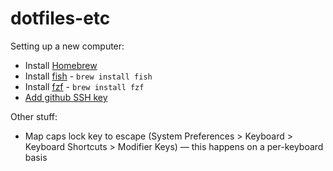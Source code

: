 # dotfiles-etc

Setting up a new computer:
* Install [Homebrew](https://brew.sh/)
* Install [fish](https://fishshell.com/) - `brew install fish`
* Install [fzf](https://github.com/junegunn/fzf) - `brew install fzf`
* [Add github SSH key](https://docs.github.com/en/authentication/connecting-to-github-with-ssh/adding-a-new-ssh-key-to-your-github-account)

Other stuff:
* Map caps lock key to escape (System Preferences > Keyboard > Keyboard
  Shortcuts > Modifier Keys) — this happens on a per-keyboard basis
